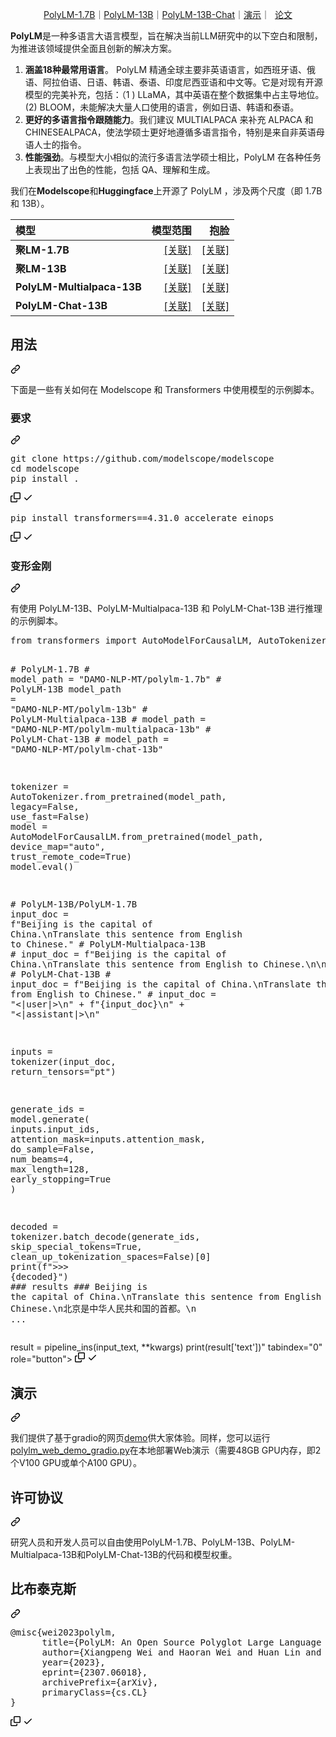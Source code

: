 <div class="Box-sc-g0xbh4-0 bJMeLZ js-snippet-clipboard-copy-unpositioned" data-hpc="true"><article class="markdown-body entry-content container-lg" itemprop="text"><p align="center" dir="auto">
  <a href="https://huggingface.co/DAMO-NLP-MT/polylm-1.7b" rel="nofollow"><font style="vertical-align: inherit;"><font style="vertical-align: inherit;">PolyLM-1.7B</font></font></a><font style="vertical-align: inherit;"><font style="vertical-align: inherit;">｜</font></font><a href="https://huggingface.co/DAMO-NLP-MT/polylm-13b" rel="nofollow"><font style="vertical-align: inherit;"><font style="vertical-align: inherit;">PolyLM-13B</font></font></a><font style="vertical-align: inherit;"><font style="vertical-align: inherit;">｜</font></font><a href="https://huggingface.co/DAMO-NLP-MT/polylm-chat-13b" rel="nofollow"><font style="vertical-align: inherit;"><font style="vertical-align: inherit;">PolyLM-13B-Chat</font></font></a><font style="vertical-align: inherit;"><font style="vertical-align: inherit;">｜</font></font><a href="https://modelscope.cn/studios/damo/demo-polylm-multialpaca-13b/summary" rel="nofollow"><font style="vertical-align: inherit;"><font style="vertical-align: inherit;">演示</font></font></a><font style="vertical-align: inherit;"><font style="vertical-align: inherit;">｜ &nbsp;</font></font><a href="https://arxiv.org/pdf/2307.06018.pdf" rel="nofollow"><font style="vertical-align: inherit;"><font style="vertical-align: inherit;">论文</font></font></a>
</p>
<p dir="auto"><strong><font style="vertical-align: inherit;"><font style="vertical-align: inherit;">PolyLM</font></font></strong><font style="vertical-align: inherit;"><font style="vertical-align: inherit;">是一种多语言大语言模型，旨在解决当前LLM研究中的以下空白和限制，为推进该领域提供全面且创新的解决方案。</font></font></p>
<ol dir="auto">
<li><strong><font style="vertical-align: inherit;"><font style="vertical-align: inherit;">涵盖18种最常用语言</font></font></strong><font style="vertical-align: inherit;"><font style="vertical-align: inherit;">。 PolyLM 精通全球主要非英语语言，如西班牙语、俄语、阿拉伯语、日语、韩语、泰语、印度尼西亚语和中文等。它是对现有开源模型的完美补充，包括：（1 ) LLaMA，其中英语在整个数据集中占主导地位。 (2) BLOOM，未能解决大量人口使用的语言，例如日语、韩语和泰语。</font></font></li>
<li><strong><font style="vertical-align: inherit;"><font style="vertical-align: inherit;">更好的多语言指令跟随能力</font></font></strong><font style="vertical-align: inherit;"><font style="vertical-align: inherit;">。我们建议 MULTIALPACA 来补充 ALPACA 和 CHINESEALPACA，使法学硕士更好地遵循多语言指令，特别是来自非英语母语人士的指令。</font></font></li>
<li><strong><font style="vertical-align: inherit;"><font style="vertical-align: inherit;">性能强劲</font></font></strong><font style="vertical-align: inherit;"><font style="vertical-align: inherit;">。与模型大小相似的流行多语言法学硕士相比，PolyLM 在各种任务上表现出了出色的性能，包括 QA、理解和生成。</font></font></li>
</ol>
<p dir="auto"><font style="vertical-align: inherit;"><font style="vertical-align: inherit;">我们在</font></font><strong><font style="vertical-align: inherit;"><font style="vertical-align: inherit;">Modelscope</font></font></strong><font style="vertical-align: inherit;"><font style="vertical-align: inherit;">和</font></font><strong><font style="vertical-align: inherit;"><font style="vertical-align: inherit;">Huggingface</font></font></strong><font style="vertical-align: inherit;"><font style="vertical-align: inherit;">上开源了 PolyLM ，涉及两个尺度（即 1.7B 和 13B）。</font></font></p>
<table>
<thead>
<tr>
<th align="left"><font style="vertical-align: inherit;"><font style="vertical-align: inherit;">模型</font></font></th>
<th align="right"><font style="vertical-align: inherit;"><font style="vertical-align: inherit;">模型范围</font></font></th>
<th align="right"><font style="vertical-align: inherit;"><font style="vertical-align: inherit;">抱脸</font></font></th>
</tr>
</thead>
<tbody>
<tr>
<td align="left"><strong><font style="vertical-align: inherit;"><font style="vertical-align: inherit;">聚LM-1.7B</font></font></strong></td>
<td align="right"><a href="https://modelscope.cn/models/damo/nlp_polylm_1b7_text_generation/summary" rel="nofollow"><font style="vertical-align: inherit;"><font style="vertical-align: inherit;">[关联]</font></font></a></td>
<td align="right"><a href="https://huggingface.co/DAMO-NLP-MT/polylm-1.7b" rel="nofollow"><font style="vertical-align: inherit;"><font style="vertical-align: inherit;">[关联]</font></font></a></td>
</tr>
<tr>
<td align="left"><strong><font style="vertical-align: inherit;"><font style="vertical-align: inherit;">聚LM-13B</font></font></strong></td>
<td align="right"><a href="https://modelscope.cn/models/damo/nlp_polylm_13b_text_generation/summary" rel="nofollow"><font style="vertical-align: inherit;"><font style="vertical-align: inherit;">[关联]</font></font></a></td>
<td align="right"><a href="https://huggingface.co/DAMO-NLP-MT/polylm-13b" rel="nofollow"><font style="vertical-align: inherit;"><font style="vertical-align: inherit;">[关联]</font></font></a></td>
</tr>
<tr>
<td align="left"><strong><font style="vertical-align: inherit;"><font style="vertical-align: inherit;">PolyLM-Multialpaca-13B</font></font></strong></td>
<td align="right"><a href="https://modelscope.cn/models/damo/nlp_polylm_multialpaca_13b_text_generation/summary" rel="nofollow"><font style="vertical-align: inherit;"><font style="vertical-align: inherit;">[关联]</font></font></a></td>
<td align="right"><a href="https://huggingface.co/DAMO-NLP-MT/polylm-multialpaca-13b" rel="nofollow"><font style="vertical-align: inherit;"><font style="vertical-align: inherit;">[关联]</font></font></a></td>
</tr>
<tr>
<td align="left"><strong><font style="vertical-align: inherit;"><font style="vertical-align: inherit;">PolyLM-Chat-13B</font></font></strong></td>
<td align="right"><a href="https://www.modelscope.cn/models/damo/nlp_polylm_assistant_13b_text_generation/summary" rel="nofollow"><font style="vertical-align: inherit;"><font style="vertical-align: inherit;">[关联]</font></font></a></td>
<td align="right"><a href="https://huggingface.co/DAMO-NLP-MT/polylm-chat-13b" rel="nofollow"><font style="vertical-align: inherit;"><font style="vertical-align: inherit;">[关联]</font></font></a></td>
</tr>
</tbody>
</table>
<div class="markdown-heading" dir="auto"><h2 tabindex="-1" class="heading-element" dir="auto"><font style="vertical-align: inherit;"><font style="vertical-align: inherit;">用法</font></font></h2><a id="user-content-usage" class="anchor" aria-label="永久链接：用法" href="#usage"><svg class="octicon octicon-link" viewBox="0 0 16 16" version="1.1" width="16" height="16" aria-hidden="true"><path d="m7.775 3.275 1.25-1.25a3.5 3.5 0 1 1 4.95 4.95l-2.5 2.5a3.5 3.5 0 0 1-4.95 0 .751.751 0 0 1 .018-1.042.751.751 0 0 1 1.042-.018 1.998 1.998 0 0 0 2.83 0l2.5-2.5a2.002 2.002 0 0 0-2.83-2.83l-1.25 1.25a.751.751 0 0 1-1.042-.018.751.751 0 0 1-.018-1.042Zm-4.69 9.64a1.998 1.998 0 0 0 2.83 0l1.25-1.25a.751.751 0 0 1 1.042.018.751.751 0 0 1 .018 1.042l-1.25 1.25a3.5 3.5 0 1 1-4.95-4.95l2.5-2.5a3.5 3.5 0 0 1 4.95 0 .751.751 0 0 1-.018 1.042.751.751 0 0 1-1.042.018 1.998 1.998 0 0 0-2.83 0l-2.5 2.5a1.998 1.998 0 0 0 0 2.83Z"></path></svg></a></div>
<p dir="auto"><font style="vertical-align: inherit;"><font style="vertical-align: inherit;">下面是一些有关如何在 Modelscope 和 Transformers 中使用模型的示例脚本。</font></font></p>
<div class="markdown-heading" dir="auto"><h3 tabindex="-1" class="heading-element" dir="auto"><font style="vertical-align: inherit;"><font style="vertical-align: inherit;">要求</font></font></h3><a id="user-content-requirements" class="anchor" aria-label="永久链接：要求" href="#requirements"><svg class="octicon octicon-link" viewBox="0 0 16 16" version="1.1" width="16" height="16" aria-hidden="true"><path d="m7.775 3.275 1.25-1.25a3.5 3.5 0 1 1 4.95 4.95l-2.5 2.5a3.5 3.5 0 0 1-4.95 0 .751.751 0 0 1 .018-1.042.751.751 0 0 1 1.042-.018 1.998 1.998 0 0 0 2.83 0l2.5-2.5a2.002 2.002 0 0 0-2.83-2.83l-1.25 1.25a.751.751 0 0 1-1.042-.018.751.751 0 0 1-.018-1.042Zm-4.69 9.64a1.998 1.998 0 0 0 2.83 0l1.25-1.25a.751.751 0 0 1 1.042.018.751.751 0 0 1 .018 1.042l-1.25 1.25a3.5 3.5 0 1 1-4.95-4.95l2.5-2.5a3.5 3.5 0 0 1 4.95 0 .751.751 0 0 1-.018 1.042.751.751 0 0 1-1.042.018 1.998 1.998 0 0 0-2.83 0l-2.5 2.5a1.998 1.998 0 0 0 0 2.83Z"></path></svg></a></div>
<div class="highlight highlight-source-shell notranslate position-relative overflow-auto" dir="auto"><pre>git clone https://github.com/modelscope/modelscope
<span class="pl-c1">cd</span> modelscope
pip install <span class="pl-c1">.</span></pre><div class="zeroclipboard-container">
    <clipboard-copy aria-label="Copy" class="ClipboardButton btn btn-invisible js-clipboard-copy m-2 p-0 tooltipped-no-delay d-flex flex-justify-center flex-items-center" data-copy-feedback="Copied!" data-tooltip-direction="w" value="git clone https://github.com/modelscope/modelscope
cd modelscope
pip install ." tabindex="0" role="button">
      <svg aria-hidden="true" height="16" viewBox="0 0 16 16" version="1.1" width="16" data-view-component="true" class="octicon octicon-copy js-clipboard-copy-icon">
    <path d="M0 6.75C0 5.784.784 5 1.75 5h1.5a.75.75 0 0 1 0 1.5h-1.5a.25.25 0 0 0-.25.25v7.5c0 .138.112.25.25.25h7.5a.25.25 0 0 0 .25-.25v-1.5a.75.75 0 0 1 1.5 0v1.5A1.75 1.75 0 0 1 9.25 16h-7.5A1.75 1.75 0 0 1 0 14.25Z"></path><path d="M5 1.75C5 .784 5.784 0 6.75 0h7.5C15.216 0 16 .784 16 1.75v7.5A1.75 1.75 0 0 1 14.25 11h-7.5A1.75 1.75 0 0 1 5 9.25Zm1.75-.25a.25.25 0 0 0-.25.25v7.5c0 .138.112.25.25.25h7.5a.25.25 0 0 0 .25-.25v-7.5a.25.25 0 0 0-.25-.25Z"></path>
</svg>
      <svg aria-hidden="true" height="16" viewBox="0 0 16 16" version="1.1" width="16" data-view-component="true" class="octicon octicon-check js-clipboard-check-icon color-fg-success d-none">
    <path d="M13.78 4.22a.75.75 0 0 1 0 1.06l-7.25 7.25a.75.75 0 0 1-1.06 0L2.22 9.28a.751.751 0 0 1 .018-1.042.751.751 0 0 1 1.042-.018L6 10.94l6.72-6.72a.75.75 0 0 1 1.06 0Z"></path>
</svg>
    </clipboard-copy>
  </div></div>
<div class="highlight highlight-source-shell notranslate position-relative overflow-auto" dir="auto"><pre>pip install transformers==4.31.0 accelerate einops</pre><div class="zeroclipboard-container">
    <clipboard-copy aria-label="Copy" class="ClipboardButton btn btn-invisible js-clipboard-copy m-2 p-0 tooltipped-no-delay d-flex flex-justify-center flex-items-center" data-copy-feedback="Copied!" data-tooltip-direction="w" value="pip install transformers==4.31.0 accelerate einops" tabindex="0" role="button">
      <svg aria-hidden="true" height="16" viewBox="0 0 16 16" version="1.1" width="16" data-view-component="true" class="octicon octicon-copy js-clipboard-copy-icon">
    <path d="M0 6.75C0 5.784.784 5 1.75 5h1.5a.75.75 0 0 1 0 1.5h-1.5a.25.25 0 0 0-.25.25v7.5c0 .138.112.25.25.25h7.5a.25.25 0 0 0 .25-.25v-1.5a.75.75 0 0 1 1.5 0v1.5A1.75 1.75 0 0 1 9.25 16h-7.5A1.75 1.75 0 0 1 0 14.25Z"></path><path d="M5 1.75C5 .784 5.784 0 6.75 0h7.5C15.216 0 16 .784 16 1.75v7.5A1.75 1.75 0 0 1 14.25 11h-7.5A1.75 1.75 0 0 1 5 9.25Zm1.75-.25a.25.25 0 0 0-.25.25v7.5c0 .138.112.25.25.25h7.5a.25.25 0 0 0 .25-.25v-7.5a.25.25 0 0 0-.25-.25Z"></path>
</svg>
      <svg aria-hidden="true" height="16" viewBox="0 0 16 16" version="1.1" width="16" data-view-component="true" class="octicon octicon-check js-clipboard-check-icon color-fg-success d-none">
    <path d="M13.78 4.22a.75.75 0 0 1 0 1.06l-7.25 7.25a.75.75 0 0 1-1.06 0L2.22 9.28a.751.751 0 0 1 .018-1.042.751.751 0 0 1 1.042-.018L6 10.94l6.72-6.72a.75.75 0 0 1 1.06 0Z"></path>
</svg>
    </clipboard-copy>
  </div></div>
<div class="markdown-heading" dir="auto"><h3 tabindex="-1" class="heading-element" dir="auto"><font style="vertical-align: inherit;"><font style="vertical-align: inherit;">变形金刚</font></font></h3><a id="user-content-transformers" class="anchor" aria-label="永久链接：变形金刚" href="#transformers"><svg class="octicon octicon-link" viewBox="0 0 16 16" version="1.1" width="16" height="16" aria-hidden="true"><path d="m7.775 3.275 1.25-1.25a3.5 3.5 0 1 1 4.95 4.95l-2.5 2.5a3.5 3.5 0 0 1-4.95 0 .751.751 0 0 1 .018-1.042.751.751 0 0 1 1.042-.018 1.998 1.998 0 0 0 2.83 0l2.5-2.5a2.002 2.002 0 0 0-2.83-2.83l-1.25 1.25a.751.751 0 0 1-1.042-.018.751.751 0 0 1-.018-1.042Zm-4.69 9.64a1.998 1.998 0 0 0 2.83 0l1.25-1.25a.751.751 0 0 1 1.042.018.751.751 0 0 1 .018 1.042l-1.25 1.25a3.5 3.5 0 1 1-4.95-4.95l2.5-2.5a3.5 3.5 0 0 1 4.95 0 .751.751 0 0 1-.018 1.042.751.751 0 0 1-1.042.018 1.998 1.998 0 0 0-2.83 0l-2.5 2.5a1.998 1.998 0 0 0 0 2.83Z"></path></svg></a></div>
<p dir="auto"><font style="vertical-align: inherit;"><font style="vertical-align: inherit;">有使用 PolyLM-13B、PolyLM-Multialpaca-13B 和 PolyLM-Chat-13B 进行推理的示例脚本。</font></font></p>
<div class="highlight highlight-source-python notranslate position-relative overflow-auto" dir="auto"><pre><span class="pl-k">from</span> <span class="pl-s1">transformers</span> <span class="pl-k">import</span> <span class="pl-v">AutoModelForCausalLM</span>, <span class="pl-v">AutoTokenizer</span>

<span class="pl-c"># PolyLM-1.7B</span>
<span class="pl-c"># model_path = "DAMO-NLP-MT/polylm-1.7b"</span>
<span class="pl-c"># PolyLM-13B</span>
<span class="pl-s1">model_path</span> <span class="pl-c1">=</span> <span class="pl-s">"DAMO-NLP-MT/polylm-13b"</span>
<span class="pl-c"># PolyLM-Multialpaca-13B</span>
<span class="pl-c"># model_path = "DAMO-NLP-MT/polylm-multialpaca-13b"</span>
<span class="pl-c"># PolyLM-Chat-13B</span>
<span class="pl-c"># model_path = "DAMO-NLP-MT/polylm-chat-13b"</span>

<span class="pl-s1">tokenizer</span> <span class="pl-c1">=</span> <span class="pl-v">AutoTokenizer</span>.<span class="pl-en">from_pretrained</span>(<span class="pl-s1">model_path</span>, <span class="pl-s1">legacy</span><span class="pl-c1">=</span><span class="pl-c1">False</span>, <span class="pl-s1">use_fast</span><span class="pl-c1">=</span><span class="pl-c1">False</span>)
<span class="pl-s1">model</span> <span class="pl-c1">=</span> <span class="pl-v">AutoModelForCausalLM</span>.<span class="pl-en">from_pretrained</span>(<span class="pl-s1">model_path</span>, <span class="pl-s1">device_map</span><span class="pl-c1">=</span><span class="pl-s">"auto"</span>, <span class="pl-s1">trust_remote_code</span><span class="pl-c1">=</span><span class="pl-c1">True</span>)
<span class="pl-s1">model</span>.<span class="pl-en">eval</span>()

<span class="pl-c"># PolyLM-13B/PolyLM-1.7B</span>
<span class="pl-s1">input_doc</span> <span class="pl-c1">=</span> <span class="pl-s">f"Beijing is the capital of China.<span class="pl-cce">\n</span>Translate this sentence from English to Chinese."</span>
<span class="pl-c"># PolyLM-Multialpaca-13B</span>
<span class="pl-c"># input_doc = f"Beijing is the capital of China.\nTranslate this sentence from English to Chinese.\n\n"</span>
<span class="pl-c"># PolyLM-Chat-13B</span>
<span class="pl-c"># input_doc = f"Beijing is the capital of China.\nTranslate this sentence from English to Chinese."</span>
<span class="pl-c"># input_doc = "&lt;|user|&gt;\n" + f"{input_doc}\n" + "&lt;|assistant|&gt;\n"</span>

<span class="pl-s1">inputs</span> <span class="pl-c1">=</span> <span class="pl-en">tokenizer</span>(<span class="pl-s1">input_doc</span>, <span class="pl-s1">return_tensors</span><span class="pl-c1">=</span><span class="pl-s">"pt"</span>)

<span class="pl-s1">generate_ids</span> <span class="pl-c1">=</span> <span class="pl-s1">model</span>.<span class="pl-en">generate</span>(
  <span class="pl-s1">inputs</span>.<span class="pl-s1">input_ids</span>,
  <span class="pl-s1">attention_mask</span><span class="pl-c1">=</span><span class="pl-s1">inputs</span>.<span class="pl-s1">attention_mask</span>,
  <span class="pl-s1">do_sample</span><span class="pl-c1">=</span><span class="pl-c1">False</span>,
  <span class="pl-s1">num_beams</span><span class="pl-c1">=</span><span class="pl-c1">4</span>,
  <span class="pl-s1">max_length</span><span class="pl-c1">=</span><span class="pl-c1">128</span>,
  <span class="pl-s1">early_stopping</span><span class="pl-c1">=</span><span class="pl-c1">True</span>
)

<span class="pl-s1">decoded</span> <span class="pl-c1">=</span> <span class="pl-s1">tokenizer</span>.<span class="pl-en">batch_decode</span>(<span class="pl-s1">generate_ids</span>, <span class="pl-s1">skip_special_tokens</span><span class="pl-c1">=</span><span class="pl-c1">True</span>, <span class="pl-s1">clean_up_tokenization_spaces</span><span class="pl-c1">=</span><span class="pl-c1">False</span>)[<span class="pl-c1">0</span>]
<span class="pl-en">print</span>(<span class="pl-s">f"&gt;&gt;&gt; <span class="pl-s1"><span class="pl-kos">{</span><span class="pl-s1">decoded</span><span class="pl-kos">}</span></span>"</span>)
<span class="pl-c">### results</span>
<span class="pl-c">### Beijing is the capital of China.\nTranslate this sentence from English to Chinese.\\n北京是中华人民共和国的首都。\n ...</span></pre><div class="zeroclipboard-container">
   

result = pipeline_ins(input_text, **kwargs)
print(result['text'])" tabindex="0" role="button">
      <svg aria-hidden="true" height="16" viewBox="0 0 16 16" version="1.1" width="16" data-view-component="true" class="octicon octicon-copy js-clipboard-copy-icon">
    <path d="M0 6.75C0 5.784.784 5 1.75 5h1.5a.75.75 0 0 1 0 1.5h-1.5a.25.25 0 0 0-.25.25v7.5c0 .138.112.25.25.25h7.5a.25.25 0 0 0 .25-.25v-1.5a.75.75 0 0 1 1.5 0v1.5A1.75 1.75 0 0 1 9.25 16h-7.5A1.75 1.75 0 0 1 0 14.25Z"></path><path d="M5 1.75C5 .784 5.784 0 6.75 0h7.5C15.216 0 16 .784 16 1.75v7.5A1.75 1.75 0 0 1 14.25 11h-7.5A1.75 1.75 0 0 1 5 9.25Zm1.75-.25a.25.25 0 0 0-.25.25v7.5c0 .138.112.25.25.25h7.5a.25.25 0 0 0 .25-.25v-7.5a.25.25 0 0 0-.25-.25Z"></path>
</svg>
      <svg aria-hidden="true" height="16" viewBox="0 0 16 16" version="1.1" width="16" data-view-component="true" class="octicon octicon-check js-clipboard-check-icon color-fg-success d-none">
    <path d="M13.78 4.22a.75.75 0 0 1 0 1.06l-7.25 7.25a.75.75 0 0 1-1.06 0L2.22 9.28a.751.751 0 0 1 .018-1.042.751.751 0 0 1 1.042-.018L6 10.94l6.72-6.72a.75.75 0 0 1 1.06 0Z"></path>
</svg>
    </clipboard-copy>
  </div></div>
<div class="markdown-heading" dir="auto"><h2 tabindex="-1" class="heading-element" dir="auto"><font style="vertical-align: inherit;"><font style="vertical-align: inherit;">演示</font></font></h2><a id="user-content-demo" class="anchor" aria-label="永久链接：演示" href="#demo"><svg class="octicon octicon-link" viewBox="0 0 16 16" version="1.1" width="16" height="16" aria-hidden="true"><path d="m7.775 3.275 1.25-1.25a3.5 3.5 0 1 1 4.95 4.95l-2.5 2.5a3.5 3.5 0 0 1-4.95 0 .751.751 0 0 1 .018-1.042.751.751 0 0 1 1.042-.018 1.998 1.998 0 0 0 2.83 0l2.5-2.5a2.002 2.002 0 0 0-2.83-2.83l-1.25 1.25a.751.751 0 0 1-1.042-.018.751.751 0 0 1-.018-1.042Zm-4.69 9.64a1.998 1.998 0 0 0 2.83 0l1.25-1.25a.751.751 0 0 1 1.042.018.751.751 0 0 1 .018 1.042l-1.25 1.25a3.5 3.5 0 1 1-4.95-4.95l2.5-2.5a3.5 3.5 0 0 1 4.95 0 .751.751 0 0 1-.018 1.042.751.751 0 0 1-1.042.018 1.998 1.998 0 0 0-2.83 0l-2.5 2.5a1.998 1.998 0 0 0 0 2.83Z"></path></svg></a></div>
<p dir="auto"><font style="vertical-align: inherit;"><font style="vertical-align: inherit;">我们提供了</font><font style="vertical-align: inherit;">基于gradio的网页</font></font><a href="https://modelscope.cn/studios/damo/demo-polylm-multialpaca-13b/summary" rel="nofollow"><font style="vertical-align: inherit;"><font style="vertical-align: inherit;">demo</font></font></a><font style="vertical-align: inherit;"><font style="vertical-align: inherit;">供大家体验。同样，您可以运行</font></font><a href="https://huggingface.co/DAMO-NLP-MT/polylm-chat-13b/blob/main/polylm_web_demo_gradio.py" rel="nofollow"><font style="vertical-align: inherit;"><font style="vertical-align: inherit;">polylm_web_demo_gradio.py</font></font></a><font style="vertical-align: inherit;"><font style="vertical-align: inherit;">在本地部署Web演示（需要48GB GPU内存，即2个V100 GPU或单个A100 GPU）。</font></font></p>
<div class="markdown-heading" dir="auto"><h2 tabindex="-1" class="heading-element" dir="auto"><font style="vertical-align: inherit;"><font style="vertical-align: inherit;">许可协议</font></font></h2><a id="user-content-license-agreement" class="anchor" aria-label="永久链接：许可协议" href="#license-agreement"><svg class="octicon octicon-link" viewBox="0 0 16 16" version="1.1" width="16" height="16" aria-hidden="true"><path d="m7.775 3.275 1.25-1.25a3.5 3.5 0 1 1 4.95 4.95l-2.5 2.5a3.5 3.5 0 0 1-4.95 0 .751.751 0 0 1 .018-1.042.751.751 0 0 1 1.042-.018 1.998 1.998 0 0 0 2.83 0l2.5-2.5a2.002 2.002 0 0 0-2.83-2.83l-1.25 1.25a.751.751 0 0 1-1.042-.018.751.751 0 0 1-.018-1.042Zm-4.69 9.64a1.998 1.998 0 0 0 2.83 0l1.25-1.25a.751.751 0 0 1 1.042.018.751.751 0 0 1 .018 1.042l-1.25 1.25a3.5 3.5 0 1 1-4.95-4.95l2.5-2.5a3.5 3.5 0 0 1 4.95 0 .751.751 0 0 1-.018 1.042.751.751 0 0 1-1.042.018 1.998 1.998 0 0 0-2.83 0l-2.5 2.5a1.998 1.998 0 0 0 0 2.83Z"></path></svg></a></div>
<p dir="auto"><font style="vertical-align: inherit;"><font style="vertical-align: inherit;">研究人员和开发人员可以自由使用PolyLM-1.7B、PolyLM-13B、PolyLM-Multialpaca-13B和PolyLM-Chat-13B的代码和模型权重。</font></font></p>
<div class="markdown-heading" dir="auto"><h2 tabindex="-1" class="heading-element" dir="auto"><font style="vertical-align: inherit;"><font style="vertical-align: inherit;">比布泰克斯</font></font></h2><a id="user-content-bibtex" class="anchor" aria-label="永久链接： Bibtex" href="#bibtex"><svg class="octicon octicon-link" viewBox="0 0 16 16" version="1.1" width="16" height="16" aria-hidden="true"><path d="m7.775 3.275 1.25-1.25a3.5 3.5 0 1 1 4.95 4.95l-2.5 2.5a3.5 3.5 0 0 1-4.95 0 .751.751 0 0 1 .018-1.042.751.751 0 0 1 1.042-.018 1.998 1.998 0 0 0 2.83 0l2.5-2.5a2.002 2.002 0 0 0-2.83-2.83l-1.25 1.25a.751.751 0 0 1-1.042-.018.751.751 0 0 1-.018-1.042Zm-4.69 9.64a1.998 1.998 0 0 0 2.83 0l1.25-1.25a.751.751 0 0 1 1.042.018.751.751 0 0 1 .018 1.042l-1.25 1.25a3.5 3.5 0 1 1-4.95-4.95l2.5-2.5a3.5 3.5 0 0 1 4.95 0 .751.751 0 0 1-.018 1.042.751.751 0 0 1-1.042.018 1.998 1.998 0 0 0-2.83 0l-2.5 2.5a1.998 1.998 0 0 0 0 2.83Z"></path></svg></a></div>
<div class="highlight highlight-text-bibtex notranslate position-relative overflow-auto" dir="auto"><pre><span class="pl-k">@misc</span>{<span class="pl-en">wei2023polylm</span>,
      <span class="pl-s">title</span>=<span class="pl-s"><span class="pl-pds">{</span>PolyLM: An Open Source Polyglot Large Language Model<span class="pl-pds">}</span></span>, 
      <span class="pl-s">author</span>=<span class="pl-s"><span class="pl-pds">{</span>Xiangpeng Wei and Haoran Wei and Huan Lin and Tianhao Li and Pei Zhang and Xingzhang Ren and Mei Li and Yu Wan and Zhiwei Cao and Binbin Xie and Tianxiang Hu and Shangjie Li and Binyuan Hui and Bowen Yu and Dayiheng Liu and Baosong Yang and Fei Huang and Jun Xie<span class="pl-pds">}</span></span>,
      <span class="pl-s">year</span>=<span class="pl-s"><span class="pl-pds">{</span>2023<span class="pl-pds">}</span></span>,
      <span class="pl-s">eprint</span>=<span class="pl-s"><span class="pl-pds">{</span>2307.06018<span class="pl-pds">}</span></span>,
      <span class="pl-s">archivePrefix</span>=<span class="pl-s"><span class="pl-pds">{</span>arXiv<span class="pl-pds">}</span></span>,
      <span class="pl-s">primaryClass</span>=<span class="pl-s"><span class="pl-pds">{</span>cs.CL<span class="pl-pds">}</span></span>
}</pre><div class="zeroclipboard-container">
    <clipboard-copy aria-label="Copy" class="ClipboardButton btn btn-invisible js-clipboard-copy m-2 p-0 tooltipped-no-delay d-flex flex-justify-center flex-items-center" data-copy-feedback="Copied!" data-tooltip-direction="w" value="@misc{wei2023polylm,
      title={PolyLM: An Open Source Polyglot Large Language Model}, 
      author={Xiangpeng Wei and Haoran Wei and Huan Lin and Tianhao Li and Pei Zhang and Xingzhang Ren and Mei Li and Yu Wan and Zhiwei Cao and Binbin Xie and Tianxiang Hu and Shangjie Li and Binyuan Hui and Bowen Yu and Dayiheng Liu and Baosong Yang and Fei Huang and Jun Xie},
      year={2023},
      eprint={2307.06018},
      archivePrefix={arXiv},
      primaryClass={cs.CL}
}" tabindex="0" role="button">
      <svg aria-hidden="true" height="16" viewBox="0 0 16 16" version="1.1" width="16" data-view-component="true" class="octicon octicon-copy js-clipboard-copy-icon">
    <path d="M0 6.75C0 5.784.784 5 1.75 5h1.5a.75.75 0 0 1 0 1.5h-1.5a.25.25 0 0 0-.25.25v7.5c0 .138.112.25.25.25h7.5a.25.25 0 0 0 .25-.25v-1.5a.75.75 0 0 1 1.5 0v1.5A1.75 1.75 0 0 1 9.25 16h-7.5A1.75 1.75 0 0 1 0 14.25Z"></path><path d="M5 1.75C5 .784 5.784 0 6.75 0h7.5C15.216 0 16 .784 16 1.75v7.5A1.75 1.75 0 0 1 14.25 11h-7.5A1.75 1.75 0 0 1 5 9.25Zm1.75-.25a.25.25 0 0 0-.25.25v7.5c0 .138.112.25.25.25h7.5a.25.25 0 0 0 .25-.25v-7.5a.25.25 0 0 0-.25-.25Z"></path>
</svg>
      <svg aria-hidden="true" height="16" viewBox="0 0 16 16" version="1.1" width="16" data-view-component="true" class="octicon octicon-check js-clipboard-check-icon color-fg-success d-none">
    <path d="M13.78 4.22a.75.75 0 0 1 0 1.06l-7.25 7.25a.75.75 0 0 1-1.06 0L2.22 9.28a.751.751 0 0 1 .018-1.042.751.751 0 0 1 1.042-.018L6 10.94l6.72-6.72a.75.75 0 0 1 1.06 0Z"></path>
</svg>
    </clipboard-copy>
  </div></div>
</article></div>
